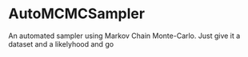 # AutoMCMCSampler
An automated sampler using Markov Chain Monte-Carlo. Just give it a dataset and a likelyhood and go
